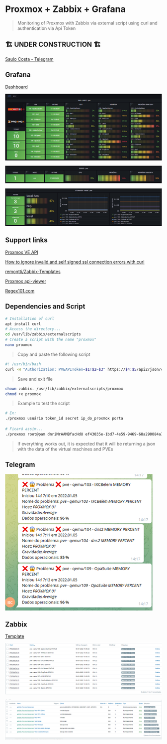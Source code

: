 # Proxmox + Zabbix + Grafana

> Monitoring of Proxmox with Zabbix via external script using curl and authentication via Api Token

## 🏗️ UNDER CONSTRUCTION 🏗️

[Saulo Costa - Telegram](https://t.me/saulos2costa)

## Grafana

[Dashboard](grafana-dashboard.json)

![print](./img/print-vm.png "Print")

![print](./img/print-node.png "Print")

![print](./img/print-storage.png "Print")

## Support links

[Proxmox VE API](https://pve.proxmox.com/wiki/Proxmox_VE_API#API_URL)

[How to ignore invalid and self signed ssl connection errors with curl](https://www.cyberciti.biz/faq/how-to-curl-ignore-ssl-certificate-warnings-command-option/)

[remontti/Zabbix-Templates](https://github.com/remontti/Zabbix-Templates/blob/main/Huawei/BGP/README.md)

[Proxmox api-viewer](https://pve.proxmox.com/pve-docs/api-viewer/)

[Regex101.com](https://regex101.com/)

## Dependencies and Script

```sh
# Installation of curl
apt install curl
# Access the directory...
cd /usr/lib/zabbix/externalscripts
# Create a script with the name "proxmox"
nano proxmox
```

> Copy and paste the following script

```sh
#! /usr/bin/bash
curl -H "Authorization: PVEAPIToken=$1!$2=$3" https://$4:$5/api2/json/cluster/resources/ -k --silent
```

> Save and exit file

```sh
chown zabbix. /usr/lib/zabbix/externalscripts/proxmox
chmod +x proxmox
```

> Example to test the script

```sh
# Ex:
./proxmox usuário token_id secret ip_do_proxmox porta

# Ficará assim...
./proxmox root@pam dnriMrAAMBfacHdU ef43035e-1bd7-4e59-9469-68a290084a7d 172.33.255.2 8006
```

> If everything works out, it is expected that it will be returning a json with the data of the virtual machines and PVEs

## Telegram

![alert](img/telegra_alert.png)

## Zabbix

[Template](PROXMOX%20-%20SHEL%20SCRIPT%20-%20CURL%20-%20ZBX%205%204.yaml)

![zabbix](img/vm%20status.png)

![zabbix](img/itens.png)
